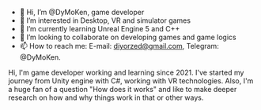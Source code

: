 - 👋 Hi, I’m @DyMoKen, game developer
- 👀 I’m interested in Desktop, VR and simulator games
- 🌱 I’m currently learning Unreal Engine 5 and C++
- 💞️ I’m looking to collaborate on developing games and game logics
- 📫 How to reach me: E-mail: diyorzed@gmail.com, Telegram: @DyMoKen.

Hi, I'm game developer working and learning since 2021. I've started my journey from Unity engine with C#, working with VR technologies. Also, I'm a huge fan of a question "How does it works" and like to make deeper research on how and why things work in that or other ways.

<!---
DyMoKen/DyMoKen is a ✨ special ✨ repository because its `README.md` (this file) appears on your GitHub profile.
You can click the Preview link to take a look at your changes.
--->
